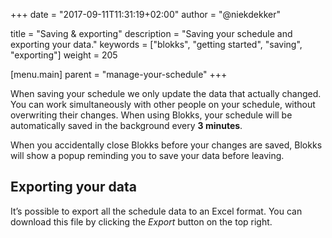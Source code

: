 +++
date            = "2017-09-11T11:31:19+02:00"
author          = "@niekdekker"

title           = "Saving & exporting"
description     = "Saving your schedule and exporting your data."
keywords        = ["blokks", "getting started", "saving", "exporting"]
weight          = 205

[menu.main]
parent          = "manage-your-schedule"
+++

When saving your schedule we only update the data that actually changed. You can work simultaneously with other people on your schedule, without overwriting their changes. When using Blokks, your schedule will be automatically saved in the background every **3 minutes**.

When you accidentally close Blokks before your changes are saved, Blokks will show a popup reminding you to save your data before leaving.

## Exporting your data
It’s possible to export all the schedule data to an Excel format. You can download this file by clicking the *Export* button on the top right.